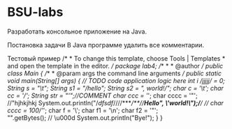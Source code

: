 # BSU-labs
Разработать консольное приложение на Java.
 

Постановка задачи
В Java программе удалить все комментарии.
 
Тестовый пример
    /*
     * To change this template, choose Tools | Templates
     * and open the template in the editor.
     */
    package lab4;
    /**
     *
     * @author
     */
    public class Main {
        /**
         * @param args the command line arguments
         */
        public static void main(String[] args) {
            // TODO code application logic here
            int i /*jjjjj*/ = 0;
            String s = "\t"; String s1 = "/*hello"; String s2 = ", world!*/";
            char c = '\t';
            char cc = '/';
            String str = "'";//COMMENT
            char ccc = '*';
            char cccc = '"'; //"hjhkjhkj
            System.out.println("/*dfsdf*////****/**//**Hello\", \\'world!\\");/**/ //
            char cccc = 100/'*';
            char f = '\\';
            char f1 = '\n';
            char f2 = '\"';       
            "".getBytes();
            //  \u000d System.out.println("Bye!");
        }
    }
 
